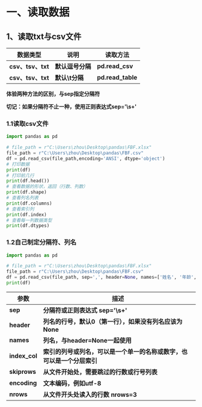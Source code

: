 # 一、读取数据

## 1、读取txt与csv文件

| **数据类型**      | **说明**         | **读取方法**      |
| ----------------- | ---------------- | ----------------- |
| **csv、tsv、txt** | **默认逗号分隔** | **pd.read_csv**   |
| **csv、tsv、txt** | **默认\t分隔**   | **pd.read_table** |

**体验两种方法的区别，与sep指定分隔符**

**切记：如果分隔符不止一种，使用正则表达式sep='\s+'**

### 1.1读取csv文件

```python
import pandas as pd

# file_path = r"C:\Users\zhou\Desktop\pandas\FBF.xlsx"
file_path = r"C:\Users\zhou\Desktop\pandas\FBF.csv"
df = pd.read_csv(file_path,encoding='ANSI', dtype='object')
# 打印数据
print(df)
# 打印前几行
print(df.head())
# 查看数据的形状，返回（行数、列数）
print(df.shape)
# 查看列名列表
print(df.columns)
# 查看索引列
print(df.index)
# 查看每一列数据类型
print(df.dtypes)
```

### 1.2**自己制定分隔符、列名**

```python
import pandas as pd

# file_path = r"C:\Users\zhou\Desktop\pandas\FBF.xlsx"
file_path = r"C:\Users\zhou\Desktop\pandas\FBF.csv"
df = pd.read_csv(file_path, sep=',', header=None, names=['姓名', '年龄', '地址', '电话', '入职日期'], encoding='ANSI', index_col='姓名')
print(df)
```

| **参数**      | **描述**                                                     |
| ------------- | ------------------------------------------------------------ |
| **sep**       | **分隔符或正则表达式 sep='\s+'**                             |
| **header**    | **列名的行号，默认0（第一行），如果没有列名应该为None**      |
| **names**     | **列名，与header=None一起使用**                              |
| **index_col** | **索引的列号或列名，可以是一个单一的名称或数字，也可以是一个分层索引** |
| **skiprows**  | **从文件开始处，需要跳过的行数或行号列表**                   |
| **encoding**  | **文本编码，例如utf-8**                                      |
| **nrows**     | **从文件开头处读入的行数**  **nrows=3**                      |